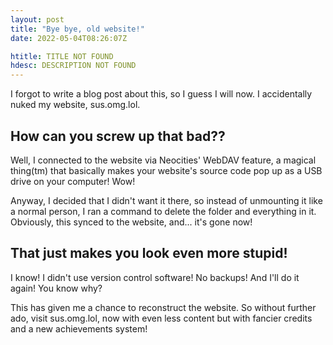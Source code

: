 ```yaml
---
layout: post
title: "Bye bye, old website!"
date: 2022-05-04T08:26:07Z

htitle: TITLE NOT FOUND
hdesc: DESCRIPTION NOT FOUND
---
```


I forgot to write a blog post about this, so I guess I will now. I accidentally nuked my website, sus.omg.lol.

## How can you screw up that bad??

Well, I connected to the website via Neocities' WebDAV feature, a magical thing(tm) that basically makes your website's source code pop up as a USB drive on your computer! Wow!

Anyway, I decided that I didn't want it there, so instead of unmounting it like a normal person, I ran a command to delete the folder and everything in it. Obviously, this synced to the website, and... it's gone now!

## That just makes you look even more stupid!

I know! I didn't use version control software! No backups! And I'll do it again! You know why?

This has given me a chance to reconstruct the website. So without further ado, visit sus.omg.lol, now with even less content but with fancier credits and a new achievements system!
